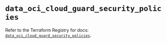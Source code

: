 # `data_oci_cloud_guard_security_policies`

Refer to the Terraform Registry for docs: [`data_oci_cloud_guard_security_policies`](https://registry.terraform.io/providers/oracle/oci/6.37.0/docs/data-sources/cloud_guard_security_policies).
